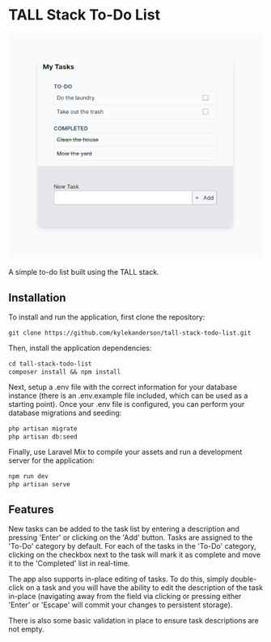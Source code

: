 # TALL Stack To-Do List
![application screenshot](/screenshots/todo_list.png)

A simple to-do list built using the TALL stack.

## Installation
To install and run the application, first clone the repository:

    git clone https://github.com/kylekanderson/tall-stack-todo-list.git
    
Then, install the application dependencies:

    cd tall-stack-todo-list
    composer install && npm install
Next, setup a .env file with the correct information for your database instance (there is an .env.example file included, which can be used as a starting point).
Once your .env file is configured, you can perform your database migrations and seeding:

    php artisan migrate
    php artisan db:seed

Finally, use Laravel Mix to compile your assets and run a development server for the application:

    npm run dev
    php artisan serve

## Features
New tasks can be added to the task list by entering a description and pressing 'Enter' or clicking on the 'Add' button. Tasks are assigned to the 'To-Do' category by default. For each of the tasks in the 'To-Do' category, clicking on the checkbox next to the task will mark it as complete and move it to the 'Completed' list in real-time. 

The app also supports in-place editing of tasks. To do this, simply double-click on a task and you will have the ability to edit the description of the task in-place (navigating away from the field via clicking or pressing either 'Enter' or 'Escape' will commit your changes to persistent storage). 

There is also some basic validation in place to ensure task descriptions are not empty.
